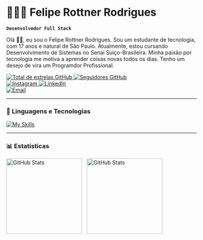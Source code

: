 # 👨🏽‍💻 Felipe Rottner Rodrigues

**`Desenvolvedor Full Stack`**

Olá 👋🏽, eu sou o Felipe Rottner Rodrigues. Sou um estudante de tecnologia, com 17 anos e natural de São Paulo. Atualmente, estou cursando Desenvolvimento de Sistemas no Senai Suiço-Brasileira. Minha paixão por tecnologia me motiva a aprender coisas novas todos os dias. Tenho um desejo de vira um Programdor Profissional.

<p align="left">
    <!-- GitHub Stars Button -->
    <a href="https://github.com/feliperottner?tab=repositories&sort=stargazers">
        <img 
            alt="Total de estrelas GitHub" 
            title="Total de estrelas GitHub" 
            src="https://img.shields.io/github/stars/feliperottner?color=yellow&label=Estrelas&logo=github&logoColor=white&style=for-the-badge"
        />
    </a>
    <!-- GitHub Followers Button -->
    <a href="https://github.com/feliperottner?tab=followers">
        <img 
            alt="Seguidores GitHub" 
            title="Me siga no GitHub" 
            src="https://custom-icon-badges.demolab.com/github/followers/feliperottner?color=236ad3&labelColor=1155ba&style=for-the-badge&logo=github&label=Seguidores&logoColor=white"
        />
    </a>
    <br>
    <!-- Instagram Icon (Nova Cor: Roxo Vivo) -->
    <a href="https://www.instagram.com/feliperottner_">
        <img 
            alt="Instagram" 
            title="Me siga no Instagram" 
            src="https://img.shields.io/badge/Instagram-9C27B0.svg?style=for-the-badge&logo=instagram&logoColor=white"
        />
    </a>
    <!-- LinkedIn Icon (Nova Cor: Azul Escuro Vivo) -->
    <a href="https://www.linkedin.com/in/felipe-rottner-rodrigues-b13625319">
        <img 
            alt="LinkedIn" 
            title="Conecte-se comigo no LinkedIn" 
            src="https://img.shields.io/badge/LinkedIn-0A66C2.svg?style=for-the-badge&logo=linkedin&logoColor=white"
        />
    </a>
    <br>
    <!-- Email Icon (Nova Cor: Vermelho Vivo) -->
    <a href="mailto:feliperottnerrodrigues@gmail.com">
        <img 
            alt="Email" 
            title="Envie um email para mim" 
            src="https://img.shields.io/badge/Email-E50914?style=for-the-badge&logo=gmail&logoColor=white"
        />
    </a>
</p>

---

### 🤖 Linguagens e Tecnologias
[![My Skills](https://skillicons.dev/icons?i=css,discord,figma,git,github,html,idea,java,js,linkedin,mysql,nodejs,postman,py,spring,vscode,windows,kotlin&theme=dark)](https://skillicons.dev)

---

### 📊 Estatísticas

<img 
    align="left"
    alt="GitHub Stats"
    height="200"
    style="padding-right: 10px;"
    src="https://github-readme-stats.vercel.app/api?username=feliperottner&show_icons=true&theme=cobalt&include_ali_commits=true&local=pt-br"
/>

<img 
    align="left"
    alt="GitHub Stats"
    height="200"
    style="padding-right: 10px;"
    src="https://github-readme-stats.vercel.app/api/top-langs/?username=feliperottner&theme=tokyonight&layout=compact&custom_title=Tecnologias&langs_count=5"
/>
